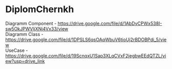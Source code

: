 # DiplomChernkh
Diagramm Component - https://drive.google.com/file/d/1AbDvCPWx538I-sw5OkJPWVljXNj4Vx33/view <br>
Diagramm Class - https://drive.google.com/file/d/1DPSLS6qsOAqWbuV6tioUj2rBDOBPdi_5/view <br>
UseCase - https://drive.google.com/file/d/19ScnqxU1Sap3XLqCVxF2jegbwEEdQTZL/view?usp=drive_link <br>
